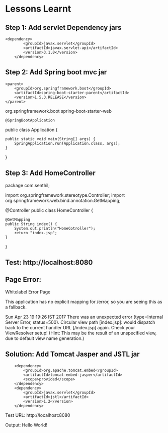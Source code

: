 # Lessons Learnt

## Step 1: Add servlet Dependency jars
	<dependency>
			<groupId>javax.servlet</groupId>
			<artifactId>javax.servlet-api</artifactId>
			<version>3.1.0</version>
		</dependency>
    
## Step 2: Add Spring boot mvc jar

	<parent>
		<groupId>org.springframework.boot</groupId>
		<artifactId>spring-boot-starter-parent</artifactId>
		<version>1.5.3.RELEASE</version>
	</parent>

<dependency>
			<groupId>org.springframework.boot</groupId>
			<artifactId>spring-boot-starter-web</artifactId>
		</dependency>
		<dependency>
    
    @SpringBootApplication
public class Application {

	public static void main(String[] args) {
		SpringApplication.run(Application.class, args);
	}
}

## Step 3: Add HomeController
package com.senthil;

import org.springframework.stereotype.Controller;
import org.springframework.web.bind.annotation.GetMapping;

@Controller
public class HomeController {

	@GetMapping
	public String index() {
		System.out.println("HomeCotroller");
		return "index.jsp";
	}

}

## Test: http://localhost:8080

## Page Error:
Whitelabel Error Page

This application has no explicit mapping for /error, so you are seeing this as a fallback.

Sun Apr 23 19:19:26 IST 2017
There was an unexpected error (type=Internal Server Error, status=500).
Circular view path [index.jsp]: would dispatch back to the current handler URL [/index.jsp] again. Check your ViewResolver setup! (Hint: This may be the result of an unspecified view, due to default view name generation.)



## Solution: Add Tomcat Jasper and JSTL jar

		<dependency>
			<groupId>org.apache.tomcat.embed</groupId>
			<artifactId>tomcat-embed-jasper</artifactId>
			<scope>provided</scope>
		</dependency>
		<dependency>
			<groupId>javax.servlet</groupId>
			<artifactId>jstl</artifactId>
			<version>1.2</version>
		</dependency>


Test URL: http://localhost:8080

Output:
Hello World!
